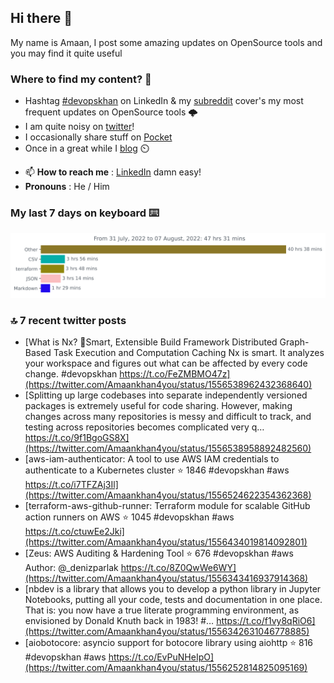 <!--- [![Hits](https://hits.seeyoufarm.com/api/count/incr/badge.svg?url=https%3A%2F%2Fgithub.com%2Fakhan4u%2Fhit-counter&count_bg=%2379C83D&title_bg=%23555555&icon=&icon_color=%23E7E7E7&title=visits&edge_flat=false)](https://hits.seeyoufarm.com) --->

## Hi there 👋

My name is Amaan, I post some amazing updates on OpenSource tools and you may find it quite useful

### Where to find my content? 🤔

* Hashtag [#devopskhan](https://www.linkedin.com/feed/hashtag/devopskhan/) on LinkedIn & my [subreddit](https://www.reddit.com/r/devopskhan/) cover's my most frequent updates on OpenSource tools 🌩️
* I am quite noisy on [twitter](https://twitter.com/Amaankhan4you)!
* I occasionally share stuff on [Pocket](https://getpocket.com/@ej6g8d1dp2829A16a9Tf5d4T6bAMp3d8791rejDe86yem3bm4e14ex4fT4dluk29)
* Once in a great while I [blog](https://linuxparrot.com/) ⏲️


- 📫 **How to reach me** : [LinkedIn](https://www.linkedin.com/in/amaan-khan-linux-ninja) damn easy!
- **Pronouns** : He / Him

### My last 7 days on keyboard ⌨️

<img src="https://github.com/akhan4u/akhan4u/blob/main/images/stat.svg" alt="Amaan's Wakatime Activity!"/>

### 🔝 7 recent twitter posts
<!-- DEVDOJO:START -->
- [What is Nx? 🔎Smart, Extensible Build Framework Distributed Graph-Based Task Execution and Computation Caching Nx is smart. It analyzes your workspace and figures out what can be affected by every code change. #devopskhan https://t.co/FeZMBMO47z](https://twitter.com/Amaankhan4you/status/1556538962432368640)
- [Splitting up large codebases into separate independently versioned packages is extremely useful for code sharing. However, making changes across many repositories is messy and difficult to track, and testing across repositories becomes complicated very q… https://t.co/9f1BgoGS8X](https://twitter.com/Amaankhan4you/status/1556538958892482560)
- [aws-iam-authenticator: A tool to use AWS IAM credentials to authenticate to a Kubernetes cluster
⭐️ 1846
#devopskhan #aws
https://t.co/i7TFZAj3Il](https://twitter.com/Amaankhan4you/status/1556524622354362368)
- [terraform-aws-github-runner: Terraform module for scalable GitHub action runners on AWS
⭐️ 1045
#devopskhan #aws
https://t.co/ctuwEe2Jki](https://twitter.com/Amaankhan4you/status/1556434019814092801)
- [Zeus: AWS Auditing &amp; Hardening Tool
⭐️ 676
#devopskhan #aws
Author: @_denizparlak
https://t.co/8Z0QwWe6WY](https://twitter.com/Amaankhan4you/status/1556343416937914368)
- [nbdev is a library that allows you to develop a python library in Jupyter Notebooks, putting all your code, tests and documentation in one place. That is: you now have a true literate programming environment, as envisioned by Donald Knuth back in 1983! #… https://t.co/f1vy8qRiO6](https://twitter.com/Amaankhan4you/status/1556342631046778885)
- [aiobotocore: asyncio support for botocore library using aiohttp
⭐️ 816
#devopskhan #aws
https://t.co/EvPuNHeIpO](https://twitter.com/Amaankhan4you/status/1556252814825095169)
<!-- DEVDOJO:END -->

<!-- ![Amaan's GitHub stats](https://github-readme-stats.vercel.app/api?username=akhan4u&count_private=true&show_icons=true&hide=contribs) -->
